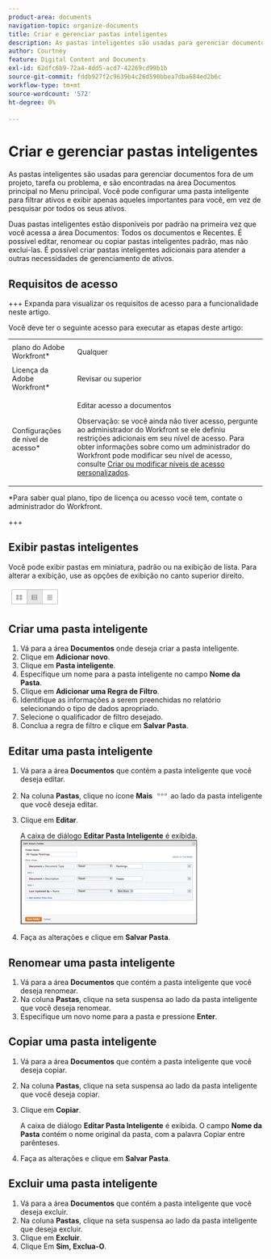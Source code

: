 ```yaml
---
product-area: documents
navigation-topic: organize-documents
title: Criar e gerenciar pastas inteligentes
description: As pastas inteligentes são usadas para gerenciar documentos fora de um projeto, tarefa ou problema, e são encontradas na área Documentos principal no Menu principal. Você pode configurar uma pasta inteligente para filtrar ativos e exibir apenas aqueles importantes para você, em vez de pesquisar por todos os seus ativos.
author: Courtney
feature: Digital Content and Documents
exl-id: 62dfc6b9-72a4-4dd5-acd7-42269cd99b1b
source-git-commit: fddb927f2c9639b4c26d590bbea7dba684ed2b6c
workflow-type: tm+mt
source-wordcount: '572'
ht-degree: 0%

---
```


# Criar e gerenciar pastas inteligentes

As pastas inteligentes são usadas para gerenciar documentos fora de um projeto, tarefa ou problema, e são encontradas na área Documentos principal no Menu principal. Você pode configurar uma pasta inteligente para filtrar ativos e exibir apenas aqueles importantes para você, em vez de pesquisar por todos os seus ativos.

Duas pastas inteligentes estão disponíveis por padrão na primeira vez que você acessa a área Documentos: Todos os documentos e Recentes. É possível editar, renomear ou copiar pastas inteligentes padrão, mas não excluí-las. É possível criar pastas inteligentes adicionais para atender a outras necessidades de gerenciamento de ativos.

## Requisitos de acesso

+++ Expanda para visualizar os requisitos de acesso para a funcionalidade neste artigo.

Você deve ter o seguinte acesso para executar as etapas deste artigo:

<table style="table-layout:auto"> 
 <col> 
 <col> 
 <tbody> 
  <tr> 
   <td role="rowheader">plano do Adobe Workfront*</td> 
   <td> <p>Qualquer</p> </td> 
  </tr> 
  <tr> 
   <td role="rowheader">Licença da Adobe Workfront*</td> 
   <td> <p>Revisar ou superior</p> </td> 
  </tr> 
  <tr> 
   <td role="rowheader">Configurações de nível de acesso*</td> 
   <td> <p>Editar acesso a documentos</p> <p>Observação: se você ainda não tiver acesso, pergunte ao administrador do Workfront se ele definiu restrições adicionais em seu nível de acesso. Para obter informações sobre como um administrador do Workfront pode modificar seu nível de acesso, consulte <a href="../../administration-and-setup/add-users/configure-and-grant-access/create-modify-access-levels.md" class="MCXref xref">Criar ou modificar níveis de acesso personalizados</a>.</p> </td> 
  </tr> 
 </tbody> 
</table>

&#42;Para saber qual plano, tipo de licença ou acesso você tem, contate o administrador do Workfront.

+++

## Exibir pastas inteligentes 

Você pode exibir pastas em miniatura, padrão ou na exibição de lista. Para alterar a exibição, use as opções de exibição no canto superior direito.

![Editar pasta inteligente](assets/screenshot-2016-07-07-12.46.54.png)

## Criar uma pasta inteligente 

1. Vá para a área **Documentos** onde deseja criar a pasta inteligente.
1. Clique em **Adicionar novo**.
1. Clique em **Pasta inteligente**.
1. Especifique um nome para a pasta inteligente no campo **Nome da Pasta**.
1. Clique em **Adicionar uma Regra de Filtro**.
1. Identifique as informações a serem preenchidas no relatório selecionando o tipo de dados apropriado.
1. Selecione o qualificador de filtro desejado. 
1. Conclua a regra de filtro e clique em **Salvar Pasta**.

## Editar uma pasta inteligente 

1. Vá para a área **Documentos** que contém a pasta inteligente que você deseja editar.
1. Na coluna **Pastas**, clique no ícone **Mais** ![Mais menu](assets/more-icon.png) ao lado da pasta inteligente que você deseja editar.
1. Clique em **Editar**.

   A caixa de diálogo **Editar Pasta Inteligente** é exibida.\
   ![Editar pasta inteligente](assets/screen-shot-2013-08-14-at-8.42.04-am-350x167.png)

1. Faça as alterações e clique em **Salvar Pasta**.

## Renomear uma pasta inteligente 

1. Vá para a área **Documentos** que contém a pasta inteligente que você deseja renomear.
1. Na coluna **Pastas**, clique na seta suspensa ao lado da pasta inteligente que você deseja renomear.
1. Especifique um novo nome para a pasta e pressione **Enter**.

## Copiar uma pasta inteligente

1. Vá para a área **Documentos** que contém a pasta inteligente que você deseja copiar.
1. Na coluna **Pastas**, clique na seta suspensa ao lado da pasta inteligente que você deseja copiar.
1. Clique em **Copiar**.

   A caixa de diálogo **Editar Pasta Inteligente** é exibida. O campo **Nome da Pasta** contém o nome original da pasta, com a palavra Copiar entre parênteses.

1. Faça as alterações e clique em **Salvar Pasta**.

## Excluir uma pasta inteligente

1. Vá para a área **Documentos** que contém a pasta inteligente que você deseja excluir.
1. Na coluna **Pastas**, clique na seta suspensa ao lado da pasta inteligente que deseja excluir.
1. Clique em **Excluir**.
1. Clique Em **Sim, Exclua-O**.
